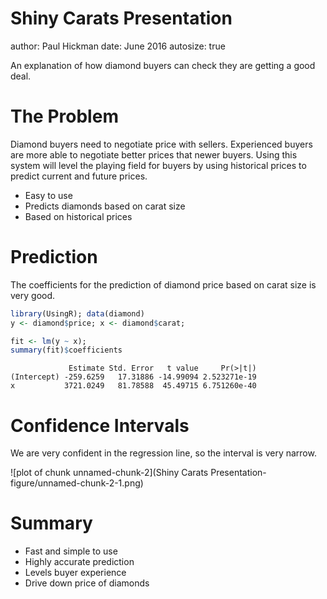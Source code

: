 Shiny Carats Presentation
========================================================
author: Paul Hickman
date: June 2016
autosize: true

An explanation of how diamond buyers can check they are getting a good deal.

The Problem
========================================================

Diamond buyers need to negotiate price with sellers.  Experienced buyers are more able to negotiate better prices that newer buyers.  Using this system will level the playing field for buyers by using historical prices to predict current and future prices.

- Easy to use
- Predicts diamonds based on carat size
- Based on historical prices

Prediction
========================================================

The coefficients for the prediction of diamond price based on carat size is very good.


```r
library(UsingR); data(diamond)
y <- diamond$price; x <- diamond$carat;

fit <- lm(y ~ x);
summary(fit)$coefficients
```

```
             Estimate Std. Error   t value     Pr(>|t|)
(Intercept) -259.6259   17.31886 -14.99094 2.523271e-19
x           3721.0249   81.78588  45.49715 6.751260e-40
```

Confidence Intervals
========================================================

We are very confident in the regression line, so the interval is very narrow.

![plot of chunk unnamed-chunk-2](Shiny Carats Presentation-figure/unnamed-chunk-2-1.png)

Summary
========================================================

- Fast and simple to use
- Highly accurate prediction
- Levels buyer experience
- Drive down price of diamonds
